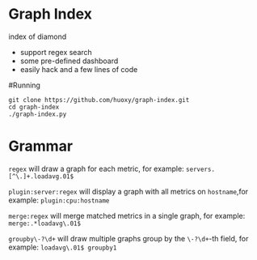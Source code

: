 # Graph Index
index of diamond

 * support regex search
 * some pre-defined dashboard
 * easily hack and a few lines of code

#Running

```shell
git clone https://github.com/huoxy/graph-index.git
cd graph-index
./graph-index.py
```
# Grammar

`regex` will draw a graph for each metric, for example: `servers.[^\.]+.loadavg.01$`

`plugin:server:regex` will display a graph with all metrics on `hostname`,for example: `plugin:cpu:hostname`

`merge:regex` will merge matched metrics in a single graph, for example: `merge:.*loadavg\.01$`

`groupby\-?\d+` will draw multiple graphs group by the `\-?\d+`-th field, for example: `loadavg\.01$ groupby1`
